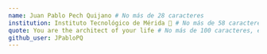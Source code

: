 ```yaml
---
name: Juan Pablo Pech Quijano # No más de 28 caracteres
institution: Instituto Tecnológico de Mérida 🚩 # No más de 58 caracteres
quote: You are the architect of your life # No más de 100 caracteres, evita usar comillas(") para garantizar que el formato siga igual.
github_user: JPabloPQ
---
```

